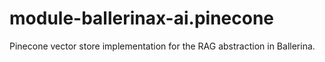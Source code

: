 # module-ballerinax-ai.pinecone
Pinecone vector store implementation for the RAG abstraction in Ballerina.
